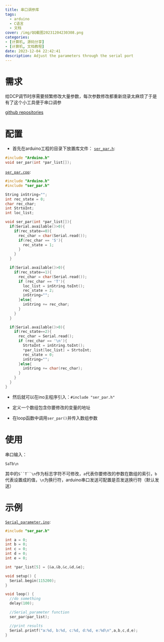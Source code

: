 ```yaml
---
title: 串口调参库
tags:
  - arduino
  - C语言
  - 文档
cover: /img/QQ截图20231204230308.png
categories:
- [计算机, 源码分享]
- [计算机, 文档教程]
date: 2023-12-04 22:42:41
description: Adjust the parameters through the serial port
---
```


# 需求
给DCP调节时序需要频繁修改大量参数，每次参数修改都重新烧录太麻烦了于是有了这个小工具便于串口调参

[github repositories](https://github.com/Triority/Serial_parameter)

# 配置
+ 首先在arduino工程的目录下放置库文件：
[`ser_par.h`](ser_par.h):
```cpp
#include "Arduino.h"
void ser_par(int *par_list[]);
```
[`ser_par.cpp`](ser_par.cpp):
```cpp
#include "Arduino.h"
#include "ser_par.h"

String inString="";
int rec_state = 0;
char rec_char;
int StrtoInt;
int loc_list;

void ser_par(int *par_list[]){
  if(Serial.available()>0){
    if(rec_state==0){
      rec_char = char(Serial.read());
      if(rec_char == 'S'){
        rec_state = 1;
      }
    }
  }

  if(Serial.available()>0){
    if(rec_state==1){
      rec_char = char(Serial.read());
      if (rec_char == 'T'){
        loc_list = inString.toInt();
        rec_state = 2;
        inString="";
      }else{
        inString += rec_char;
      }
    }
  }

  if(Serial.available()>0){
    if(rec_state==2){
      rec_char = Serial.read();
      if (rec_char == '\n'){
        StrtoInt = inString.toInt();
        *par_list[loc_list] = StrtoInt;
        rec_state = 0;
        inString="";
      }else{
        inString += char(rec_char);
      }
    }
  }
}

```

+ 然后就可以在ino主程序引入：`#include "ser_par.h"`

+ 定义一个数组包含你要修改的变量的地址

+ 在loop函数中调用`ser_par()`并传入数组参数

# 使用
串口输入：
```
SaTb\n
```
其中的`S``T``\n`作为标志字符不可修改，`a`代表你要修改的参数在数组的索引，`b`代表设置成的值，`\n`为换行符，arduino串口发送可配置是否发送换行符（默认发送）

# 示例
[`Serial_parameter.ino`](Serial_parameter.ino):
```cpp
#include "ser_par.h"

int a = 0;
int b = 0;
int c = 0;
int d = 0;
int e = 0;

int *par_list[5] = {&a,&b,&c,&d,&e};

void setup() {
  Serial.begin(115200);
}

void loop() {
  //do something
  delay(100);

  //Serial_parameter function
  ser_par(par_list);

  //print results
  Serial.printf("a:%d, b:%d, c:%d, d:%d, e:%d\n",a,b,c,d,e);
}

```
